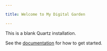 ```yaml
---

title: Welcome to My Digital Garden

---
```



This is a blank Quartz installation.

See the [documentation](https://quartz.jzhao.xyz) for how to get started.